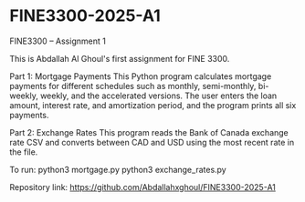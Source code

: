 # FINE3300-2025-A1
FINE3300 – Assignment 1

This is Abdallah Al Ghoul's first assignment for FINE 3300.

Part 1: Mortgage Payments
This Python program calculates mortgage payments for different schedules such as monthly, semi-monthly, bi-weekly, weekly, and the accelerated versions. 
The user enters the loan amount, interest rate, and amortization period, and the program prints all six payments.

Part 2: Exchange Rates
This program reads the Bank of Canada exchange rate CSV and converts between CAD and USD using the most recent rate in the file.

To run:
python3 mortgage.py
python3 exchange_rates.py

Repository link:
https://github.com/Abdallahxghoul/FINE3300-2025-A1


